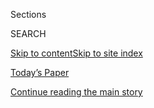 <div id="app">

<div>

<div class="NYTAppHideMasthead css-zz1s19 e1suatyy0">

<div class="section css-ui9rw0 e1suatyy2">

<div class="css-11hrj97 er09x8g0">

<div class="css-6n7j50">

</div>

<span class="css-1dv1kvn">Sections</span>

<div class="css-10488qs">

<span class="css-1dv1kvn">SEARCH</span>

</div>

[Skip to content](#site-content)[Skip to site
index](#site-index)

</div>

<div class="css-10698na e1huz5gh0">

</div>

</div>

<div id="masthead-bar-one" class="section hasLinks css-15hmgas e1csuq9d3">

<div class="css-uqyvli e1csuq9d0">

</div>

<div class="css-1uqjmks e1csuq9d1">

</div>

<div class="css-9e9ivx">

[](https://myaccount.nytimes.com/auth/login?response_type=cookie&client_id=vi)

</div>

<div class="css-1bvtpon e1csuq9d2">

[Today’s Paper](https://www.nytimes.com/section/todayspaper)

</div>

</div>

</div>

</div>

<div data-aria-hidden="false">

<div id="site-content" data-role="main">

<div id="top-wrapper" class="css-15p45cc eaca97t0" type="top">

<div id="top-slug" class="css-19x0jxb eaca97t1" hidden="">

Advertisement

</div>

[Continue reading the main
story](#after-top)

<div class="ad top-wrapper" style="text-align:center;height:100%;display:block;min-height:90px">

<div id="top" class="place-ad" data-position="top" data-size-key="top">

</div>

</div>

<div id="after-top">

</div>

</div>

<div id="collection-opinion-technology" class="section css-15h4p1b e9abtgs0">

<div class="css-1j21atc e1svk9qx1">

<div class="css-fmiefx e1svk9qx2">

<div class="css-1hk7r2m eu54l5x0">

<div id="sponsor-wrapper" class="css-7a1pgi eaca97t0" type="sponsor" hidden="">

<div id="sponsor-slug" class="css-1l4mleb eaca97t1" hidden="">

Supported by

</div>

[Continue reading the main
story](#after-sponsor)

<div id="sponsor" class="ad sponsor-wrapper" style="text-align:left;height:100%;display:block">

</div>

<div id="after-sponsor">

</div>

</div>

</div>

### <span class="css-1032l74 ezz4tcd1">[Opinion](/section/opinion)</span>

</div>

<div class="css-nfcc9b e1svk9qx3">

<div class="css-vl9dhg e1svk9qx5">

<div class="css-1nrhkj6 e1svk9qx6">

# Opinion | Technology

<div class="follow-button-placeholder" data-collection-id="">

</div>

</div>

## <span>Sharp analysis and forceful arguments about how innovation is changing our behavior, culture and society.</span>

</div>

</div>

## <span>Sharp analysis and forceful arguments about how innovation is changing our behavior, culture and society.</span>

</div>

<div class="css-6knu33 eoqylgt0">

<div class="supplemental-header">

<div class="module-body">

<div style="max-width:100%;margin:0 auto">

<div class="css-191iepd" data-id="100000005594933" data-slug="tech-front-styles" style="max-width:1050px">

</div>

</div>

</div>

</div>

</div>

<div class="css-185go5a e1o5byef0">

<div class="css-15cbhtu">

  - [Latest](#stream-panel)
  - <span class="css-6n7j50">Search</span>
    <div class="control">
    <div class="label-container css-1dv1kvn">
    Search
    </div>
    <div class="css-wm4t3d">
    **<span id="clear-search-input" class="css-1dv1kvn">Clear this text
    input</span>
    </div>
    </div>
    <span class="css-1iovbfw"></span>

<div id="stream-panel" class="section css-8msx5b e1jz0cab1">

<div class="css-13mho3u">

1.  
    
    <div class="css-1cp3ece">
    
    <div class="css-1l4spti">
    
    [](/2020/07/23/opinion/tech-moguls-congressional-hearing.html)
    
    <div class="css-79elbk">
    
    ![](https://static01.nyt.com/images/2020/07/23/opinion/23swisher1/23swisher1-thumbWide.jpg?quality=75&auto=webp&disable=upscale)
    
    </div>
    
    ## Tech Is About Power. And These Four Moguls Have Too Much of It.
    
    A congressional hearing on Monday should address this imbalance.
    
    <div class="css-1nqbnmb ea5icrr0">
    
    By <span class="css-1n7hynb">Kara
    Swisher</span>
    
    </div>
    
    </div>
    
    <div class="css-1lc2l26 e1xfvim33">
    
    </div>
    
    </div>

2.  
    
    <div class="css-1cp3ece">
    
    <div class="css-1l4spti">
    
    [](/2020/07/22/style/crispr-gene-editing-ethics.html)
    
    <div class="css-79elbk">
    
    ![](https://static01.nyt.com/images/2020/07/26/multimedia/00ADA-GENEEDITING/00ADA-GENEEDITING-thumbWide.jpg?quality=75&auto=webp&disable=upscale)
    
    </div>
    
    ## Once Science Fiction, Gene Editing Is Now a Looming Reality
    
    The prospect of erasing some disabilities and perceived deficiencies
    hovers at the margins of what people consider ethically acceptable.
    
    <div class="css-1nqbnmb ea5icrr0">
    
    By <span class="css-1n7hynb">Katie
    Hafner</span>
    
    </div>
    
    </div>
    
    <div class="css-1lc2l26 e1xfvim33">
    
    </div>
    
    </div>

3.  
    
    <div class="css-1cp3ece">
    
    <div class="css-1l4spti">
    
    [](/2020/07/17/opinion/tiktok-ban-china.html)
    
    <div class="css-79elbk">
    
    ![](https://static01.nyt.com/images/2020/07/16/opinion/16Swisher/16Swisher-thumbWide-v2.jpg?quality=75&auto=webp&disable=upscale)
    
    </div>
    
    ## TikTok Is Wonderful. I Still Don’t Want It on My Phone.
    
    There’s good reason to remain skeptical about the Chinese-owned
    company, but for now it’s one of the best social media platforms.
    
    <div class="css-1nqbnmb ea5icrr0">
    
    By <span class="css-1n7hynb">Kara
    Swisher</span>
    
    </div>
    
    <div class="css-185051n">
    
    [阅读简体中文版](https://cn.nytimes.com/opinion/20200720/tiktok-ban-china/ "Read in Simplified Chinese")[閱讀繁體中文版](https://cn.nytimes.com/opinion/20200720/tiktok-ban-china/zh-hant/ "Read in Traditional Chinese")
    
    </div>
    
    </div>
    
    <div class="css-1lc2l26 e1xfvim33">
    
    </div>
    
    </div>

4.  
    
    <div class="css-1cp3ece">
    
    <div class="css-1l4spti">
    
    [](/2020/07/14/opinion/caste-cisco-indian-americans-discrimination.html)
    
    <div class="css-79elbk">
    
    ![](https://static01.nyt.com/images/2020/07/14/opinion/14Dutt/14Dutt-thumbWide.jpg?quality=75&auto=webp&disable=upscale)
    
    </div>
    
    ## The Specter of Caste in Silicon Valley
    
    Indian immigrants from Dalit backgrounds are rising up against caste
    discrimination at their workplaces in the United States.
    
    <div class="css-1nqbnmb ea5icrr0">
    
    By <span class="css-1n7hynb">Yashica
    Dutt</span>
    
    </div>
    
    </div>
    
    <div class="css-1lc2l26 e1xfvim33">
    
    </div>
    
    </div>

5.  
    
    <div class="css-1cp3ece">
    
    <div class="css-1l4spti">
    
    [](/2020/07/14/style/assistive-technology.html)
    
    <div class="css-79elbk">
    
    ![](https://static01.nyt.com/images/2020/07/14/multimedia/14ADA-TECHNOLOGY/14ADA-TECHNOLOGY-thumbWide.jpg?quality=75&auto=webp&disable=upscale)
    
    </div>
    
    ## Disabled Do-It-Yourselfers Lead Way to Technology Gains
    
    So long to overhyped innovations. Hello to tech that embeds
    accessibility into everyday devices.
    
    <div class="css-1nqbnmb ea5icrr0">
    
    By <span class="css-1n7hynb">David M.
    Perry</span>
    
    </div>
    
    </div>
    
    <div class="css-1lc2l26 e1xfvim33">
    
    </div>
    
    </div>

6.  
    
    <div class="css-1cp3ece">
    
    <div class="css-1l4spti">
    
    [](/2020/07/10/opinion/facebook-zuckerberg.html)
    
    <div class="css-79elbk">
    
    ![](https://static01.nyt.com/images/2020/07/10/opinion/10Swisher/10Swisher-thumbWide.jpg?quality=75&auto=webp&disable=upscale)
    
    </div>
    
    ## Zuckerberg Never Fails to Disappoint
    
    He cannot hold on to such enormous power and avoid responsibility
    when things get tough.
    
    <div class="css-1nqbnmb ea5icrr0">
    
    By <span class="css-1n7hynb">Kara
    Swisher</span>
    
    </div>
    
    </div>
    
    <div class="css-1lc2l26 e1xfvim33">
    
    </div>
    
    </div>

7.  
    
    <div class="css-1cp3ece">
    
    <div class="css-1l4spti">
    
    [](/2020/07/01/opinion/anti-trust-tech-hearing-facebook.html)
    
    <div class="css-79elbk">
    
    ![](https://static01.nyt.com/images/2020/07/01/opinion/01swisher/merlin_163192443_4124fdf6-cdcc-4245-ab90-4d72478445bd-thumbWide.jpg?quality=75&auto=webp&disable=upscale)
    
    </div>
    
    ## Here Come the 4 Horsemen of the Techopolypse
    
    What will happen when the leaders of Apple, Google, Facebook and
    Amazon appear before Congress? We are about to find out.
    
    <div class="css-1nqbnmb ea5icrr0">
    
    By <span class="css-1n7hynb">Kara
    Swisher</span>
    
    </div>
    
    </div>
    
    <div class="css-1lc2l26 e1xfvim33">
    
    </div>
    
    </div>

8.  
    
    <div class="css-1cp3ece">
    
    <div class="css-1l4spti">
    
    [](/2020/06/30/opinion/facebook-zuckerberg-labeling.html)
    
    <div class="css-79elbk">
    
    ![](https://static01.nyt.com/images/2020/06/29/opinion/29Swisher/29Swisher-thumbWide.jpg?quality=75&auto=webp&disable=upscale)
    
    </div>
    
    ## Clean Up Your Act, Facebook, or We’re Leaving
    
    The social media company has taken steps toward reining in Trump.
    It’s too little, too late.
    
    <div class="css-1nqbnmb ea5icrr0">
    
    By <span class="css-1n7hynb">Kara
    Swisher</span>
    
    </div>
    
    </div>
    
    <div class="css-1lc2l26 e1xfvim33">
    
    </div>
    
    </div>

9.  
    
    <div class="css-1cp3ece">
    
    <div class="css-1l4spti">
    
    [](/2020/06/25/opinion/robinhood-suicide-trading.html)
    
    <div class="css-79elbk">
    
    ![](https://static01.nyt.com/images/2020/06/25/opinion/25swisher1/merlin_173900673_0b55ad84-931d-43b7-9134-d2c207ea4965-thumbWide.jpg?quality=75&auto=webp&disable=upscale)
    
    </div>
    
    ## A Suicide, an App and a Time for a Reckoning
    
    Companies like the stock-trading app Robinhood can seem not just
    careless but also predatory.
    
    <div class="css-1nqbnmb ea5icrr0">
    
    By <span class="css-1n7hynb">Kara
    Swisher</span>
    
    </div>
    
    </div>
    
    <div class="css-1lc2l26 e1xfvim33">
    
    </div>
    
    </div>

10. 
    
    <div class="css-1cp3ece">
    
    <div class="css-1l4spti">
    
    [](/2020/06/19/opinion/apple-app-store-hey.html)
    
    <div class="css-79elbk">
    
    ![](https://static01.nyt.com/images/2020/06/22/opinion/22Swisher/19Swisher-thumbWide.jpg?quality=75&auto=webp&disable=upscale)
    
    </div>
    
    ## Is It Finally Hammer Time for Apple and Its App Store?
    
    The outcome of the company’s latest scuffle could have a lasting
    impact on the power dynamic between Big Tech and the rest of us.
    
    <div class="css-1nqbnmb ea5icrr0">
    
    By <span class="css-1n7hynb">Kara Swisher</span>
    
    </div>
    
    </div>
    
    <div class="css-1lc2l26 e1xfvim33">
    
    </div>
    
    </div>

<div class="css-13mho3u">

<div class="css-1t62hi8">

<div class="css-1stvaey">

Show
More

<div>

<div style="border:0;clip:rect(0 0 0 0);height:1px;margin:-1px;overflow:hidden;white-space:nowrap;padding:0;width:1px;position:absolute" data-role="log" data-aria-live="assertive">

</div>

<div style="border:0;clip:rect(0 0 0 0);height:1px;margin:-1px;overflow:hidden;white-space:nowrap;padding:0;width:1px;position:absolute" data-role="log" data-aria-live="assertive">

</div>

<div style="border:0;clip:rect(0 0 0 0);height:1px;margin:-1px;overflow:hidden;white-space:nowrap;padding:0;width:1px;position:absolute" data-role="log" data-aria-live="polite">

</div>

<div style="border:0;clip:rect(0 0 0 0);height:1px;margin:-1px;overflow:hidden;white-space:nowrap;padding:0;width:1px;position:absolute" data-role="log" data-aria-live="polite">

</div>

</div>

</div>

</div>

</div>

</div>

<div class="css-g6hk37 supplemental">

<div id="mid1-wrapper" class="css-10wkyv7 eaca97t0" type="lede">

<div id="mid1-slug" class="css-1tag3rd eaca97t1">

Advertisement

</div>

[Continue reading the main
story](#after-mid1)

<div id="mid1" class="ad mid1-wrapper" style="text-align:center;height:100%;display:block;min-height:250px">

</div>

<div id="after-mid1">

</div>

</div>

<div id="mktg-wrapper" class="css-oxle51 eaca97t0" type="mktg">

<div id="mktg-slug" class="css-1tag3rd eaca97t1">

Advertisement

</div>

[Continue reading the main
story](#after-mktg)

<div id="mktg" class="ad mktg-wrapper" style="text-align:center;height:100%;display:block">

</div>

<div id="after-mktg">

</div>

</div>

</div>

</div>

</div>

</div>

</div>

</div>

## Site Index

<div>

</div>

## Site Information Navigation

  - [© <span>2020</span> <span>The New York Times
    Company</span>](https://help.nytimes.com/hc/en-us/articles/115014792127-Copyright-notice)

<!-- end list -->

  - [NYTCo](https://www.nytco.com/)
  - [Contact
    Us](https://help.nytimes.com/hc/en-us/articles/115015385887-Contact-Us)
  - [Work with us](https://www.nytco.com/careers/)
  - [Advertise](https://nytmediakit.com/)
  - [T Brand Studio](http://www.tbrandstudio.com/)
  - [Your Ad
    Choices](https://www.nytimes.com/privacy/cookie-policy#how-do-i-manage-trackers)
  - [Privacy](https://www.nytimes.com/privacy)
  - [Terms of
    Service](https://help.nytimes.com/hc/en-us/articles/115014893428-Terms-of-service)
  - [Terms of
    Sale](https://help.nytimes.com/hc/en-us/articles/115014893968-Terms-of-sale)
  - [Site
    Map](https://spiderbites.nytimes.com)
  - [Help](https://help.nytimes.com/hc/en-us)
  - [Subscriptions](https://www.nytimes.com/subscription?campaignId=37WXW)

</div>

</div>
